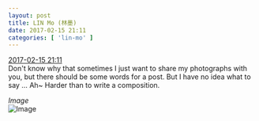 ```yaml
---
layout: post
title: LIN Mo (林墨)
date: 2017-02-15 21:11
categories: [ 'lin-mo' ]
---
```


<div class="weibo-info">
  <a href="http://weibo.com/6108312042/Evw9W4oqQ">2017-02-15 21:11</a>
</div>
Don't know why that sometimes I just want to share my photographs with you, but there should be some words for a post. But I have no idea what to say … Ah~ Harder than to write a composition.

<!-- more -->

*Image*  
![Image](https://wx1.sinaimg.cn/mw690/006FnQZYly1fcrgknzvfwj30qo0zk48w.jpg)
